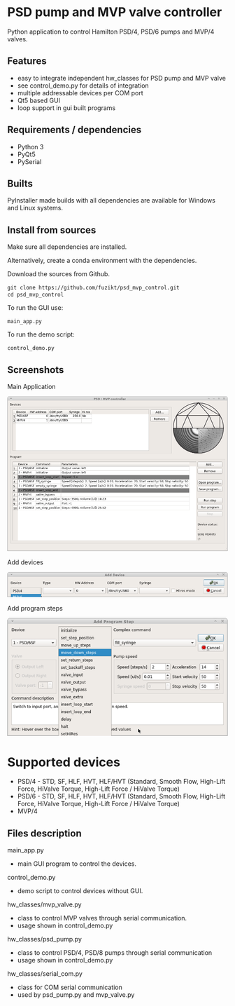 # PSD pump and MVP valve controller 
Python application to control Hamilton PSD/4, PSD/6 pumps and MVP/4 valves.

## Features
- easy to  integrate independent hw_classes for PSD pump and MVP valve
- see control_demo.py for details of integration
- multiple addressable devices per COM port
- Qt5 based GUI
- loop support in gui built programs

## Requirements / dependencies
- Python 3
- PyQt5
- PySerial

## Builts
PyInstaller made builds with all dependencies are available for Windows and Linux systems.

## Install from sources
Make sure all dependencies are installed.

Alternatively, create a conda environment with the dependencies.

Download the sources from Github.
```
git clone https://github.com/fuzikt/psd_mvp_control.git
cd psd_mvp_control
```
To run the GUI use:
```
main_app.py
```

To run the demo script:
```
control_demo.py
```

## Screenshots
Main Application

![Alt text](/screenshots/main_window.png?raw=true "Main app")

Add devices

![Alt text](/screenshots/add_device_window.png?raw=true "Add devices")

Add program steps

![Alt text](/screenshots/add_program_step.png?raw=true "Add program steps")

# Supported devices
- PSD/4 - STD, SF, HLF, HVT, HLF/HVT (Standard, Smooth Flow, High-Lift Force, HiValve Torque, High-Lift Force / HiValve Torque)
- PSD/6 - STD, SF, HLF, HVT, HLF/HVT (Standard, Smooth Flow, High-Lift Force, HiValve Torque, High-Lift Force / HiValve Torque)
- MVP/4

## Files description
main_app.py
- main GUI program to control the devices.

control_demo.py
- demo script to control devices without GUI.

hw_classes/mvp_valve.py
- class to control MVP valves through serial communication.
- usage shown in control_demo.py

hw_classes/psd_pump.py
- class to control PSD/4, PSD/8 pumps through serial communication
- usage shown in control_demo.py

hw_classes/serial_com.py
- class for COM serial communication
- used by psd_pump.py and mvp_valve.py

